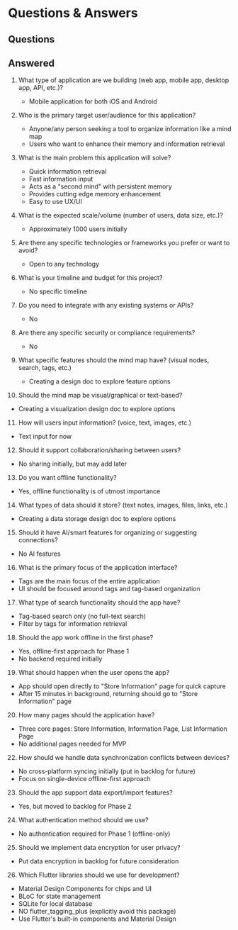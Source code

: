 # Questions & Answers

## Questions

## Answered

1. What type of application are we building (web app, mobile app, desktop app, API, etc.)?
   - Mobile application for both iOS and Android

2. Who is the primary target user/audience for this application?
   - Anyone/any person seeking a tool to organize information like a mind map
   - Users who want to enhance their memory and information retrieval

3. What is the main problem this application will solve?
   - Quick information retrieval
   - Fast information input
   - Acts as a "second mind" with persistent memory
   - Provides cutting edge memory enhancement
   - Easy to use UX/UI

4. What is the expected scale/volume (number of users, data size, etc.)?
   - Approximately 1000 users initially

5. Are there any specific technologies or frameworks you prefer or want to avoid?
   - Open to any technology

6. What is your timeline and budget for this project?
   - No specific timeline

7. Do you need to integrate with any existing systems or APIs?
   - No

8. Are there any specific security or compliance requirements?
   - No

9. What specific features should the mind map have? (visual nodes, search, tags, etc.)
   - Creating a design doc to explore feature options

10. Should the mind map be visual/graphical or text-based?
   - Creating a visualization design doc to explore options

11. How will users input information? (voice, text, images, etc.)
   - Text input for now

12. Should it support collaboration/sharing between users?
   - No sharing initially, but may add later

13. Do you want offline functionality?
   - Yes, offline functionality is of utmost importance

14. What types of data should it store? (text notes, images, files, links, etc.)
   - Creating a data storage design doc to explore options

15. Should it have AI/smart features for organizing or suggesting connections?
   - No AI features

16. What is the primary focus of the application interface?
   - Tags are the main focus of the entire application
   - UI should be focused around tags and tag-based organization

17. What type of search functionality should the app have?
   - Tag-based search only (no full-text search)
   - Filter by tags for information retrieval

18. Should the app work offline in the first phase?
   - Yes, offline-first approach for Phase 1
   - No backend required initially

19. What should happen when the user opens the app?
   - App should open directly to "Store Information" page for quick capture
   - After 15 minutes in background, returning should go to "Store Information" page

20. How many pages should the application have?
   - Three core pages: Store Information, Information Page, List Information Page
   - No additional pages needed for MVP

22. How should we handle data synchronization conflicts between devices?
   - No cross-platform syncing initially (put in backlog for future)
   - Focus on single-device offline-first approach

23. Should the app support data export/import features?
   - Yes, but moved to backlog for Phase 2

24. What authentication method should we use?
   - No authentication required for Phase 1 (offline-only)

25. Should we implement data encryption for user privacy?
   - Put data encryption in backlog for future consideration

26. Which Flutter libraries should we use for development?
   - Material Design Components for chips and UI
   - BLoC for state management
   - SQLite for local database
   - NO flutter_tagging_plus (explicitly avoid this package)
   - Use Flutter's built-in components and Material Design